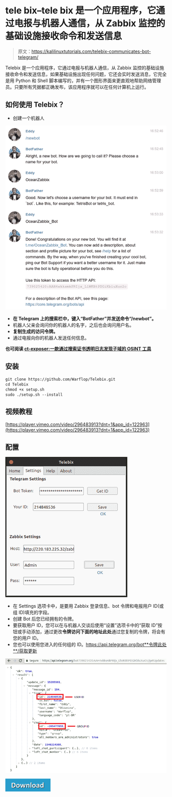 # tele bix–tele bix 是一个应用程序，它通过电报与机器人通信，从 Zabbix 监控的基础设施接收命令和发送信息

> 原文：<https://kalilinuxtutorials.com/telebix-communicates-bot-telegram/>

Telebix 是一个应用程序，它通过电报与机器人通信，从 Zabbix 监控的基础设施接收命令和发送信息，如果基础设施出现任何问题，它还会实时发送消息，它完全是用 Python 和 Shell 脚本编写的，并有一个图形界面来更直观地帮助网络管理员。只要所有凭据都正确发布，该应用程序就可以在任何计算机上运行。

## **如何使用 Telebix？** 

*   创建一个机器人

![](img/ce1e4b85526165b9bdd2d91fdb0733b9.png)

*   **在 Telegram 上的搜索栏中，键入“BotFather”并发送命令“/newbot”。**
*   机器人父亲会询问你的机器人的名字，之后也会询问用户名。
*   **复制生成的访问令牌。**
*   通过电报向你的机器人发送任何信息。

**也可阅读 [ct-exposer:一款通过搜索证书透明日志发现子域的 OSINT 工具](https://kalilinuxtutorials.com/ct-exposer-certificate-transparency-logs/)**

## **安装**

```
git clone https://github.com/Warflop/Telebix.git
cd Telebix
chmod +x setup.sh
sudo ./setup.sh --install
```

## **视频教程**

[https://player.vimeo.com/video/296483913?dnt=1&app_id=122963](https://player.vimeo.com/video/296483913?dnt=1&app_id=122963)

## **配置**

![](img/3e5a8d6538b896223e0d3920e3837192.png)

*   在 Settings 选项卡中，是要用 Zabbix 登录信息、bot 令牌和电报用户 ID(或组 ID)填充的字段。
*   创建 Bot 后您已经拥有的令牌。
*   要获取用户 ID，您可以在与机器人交谈后使用“设置”选项卡中的“获取 ID”按钮或手动添加，通过更改**令牌访问下面的地址此处**通过您复制的令牌，将会有您的用户 ID。
*   您也可以使用您进入的任何组的 ID。https://api.telegram.org/bot**令牌此处**/获取更新

![](img/088da9c85718e2c54ea3d6e94ffd5892.png)

[![](img/d861a9096555aeb1980fc054015933d7.png)](https://github.com/Warflop/Telebix)